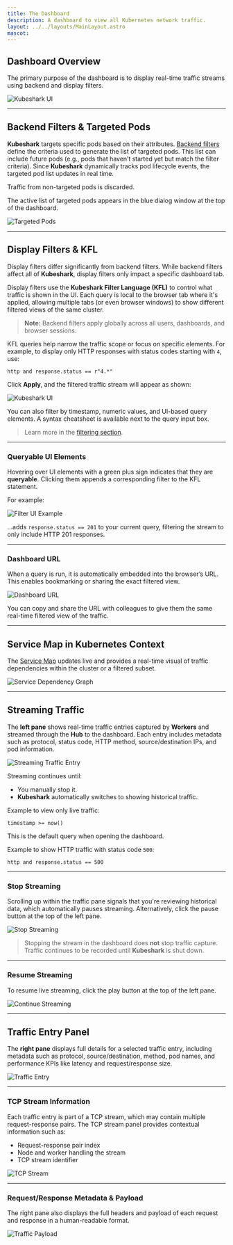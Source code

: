 ```yaml
---
title: The Dashboard
description: A dashboard to view all Kubernetes network traffic.
layout: ../../layouts/MainLayout.astro
mascot:
---
```


## Dashboard Overview

The primary purpose of the dashboard is to display real-time traffic streams using backend and display filters.

![**Kubeshark** UI](/ui-full.png)

---

## Backend Filters & Targeted Pods

**Kubeshark** targets specific pods based on their attributes. [Backend filters](/en/pod_targeting) define the criteria used to generate the list of targeted pods. This list can include future pods (e.g., pods that haven’t started yet but match the filter criteria). Since **Kubeshark** dynamically tracks pod lifecycle events, the targeted pod list updates in real time.

Traffic from non-targeted pods is discarded.

The active list of targeted pods appears in the blue dialog window at the top of the dashboard.

![Targeted Pods](/targets.png)

---

## Display Filters & KFL

Display filters differ significantly from backend filters. While backend filters affect all of **Kubeshark**, display filters only impact a specific dashboard tab.

Display filters use the **Kubeshark Filter Language (KFL)** to control what traffic is shown in the UI. Each query is local to the browser tab where it's applied, allowing multiple tabs (or even browser windows) to show different filtered views of the same cluster.

> **Note:** Backend filters apply globally across all users, dashboards, and browser sessions.

KFL queries help narrow the traffic scope or focus on specific elements. For example, to display only HTTP responses with status codes starting with `4`, use:

```
http and response.status == r"4.*"
```

Click **Apply**, and the filtered traffic stream will appear as shown:

![Kubeshark UI](/ks-filter-applied.png)

You can also filter by timestamp, numeric values, and UI-based query elements. A syntax cheatsheet is available next to the query input box.

> Learn more in the [filtering section](/en/filtering).

---

### Queryable UI Elements

Hovering over UI elements with a green plus sign indicates that they are **queryable**. Clicking them appends a corresponding filter to the KFL statement.

For example:

![Filter UI Example](/filter-ui-example.png)

...adds `response.status == 201` to your current query, filtering the stream to only include HTTP 201 responses.

---

### Dashboard URL

When a query is run, it is automatically embedded into the browser’s URL. This enables bookmarking or sharing the exact filtered view.

![Dashboard URL](/web-ui-url.png)

You can copy and share the URL with colleagues to give them the same real-time filtered view of the traffic.

---

## Service Map in Kubernetes Context

The [Service Map](/en/service_map) updates live and provides a real-time visual of traffic dependencies within the cluster or a filtered subset.

![Service Dependency Graph](/new-service-map.png)

---

## Streaming Traffic

The **left pane** shows real-time traffic entries captured by **Workers** and streamed through the **Hub** to the dashboard. Each entry includes metadata such as protocol, status code, HTTP method, source/destination IPs, and pod information.

![Streaming Traffic Entry](/entry.png)

Streaming continues until:
- You manually stop it.
- **Kubeshark** automatically switches to showing historical traffic.

Example to view only live traffic:

```
timestamp >= now()
```

This is the default query when opening the dashboard.

Example to show HTTP traffic with status code `500`:

```
http and response.status == 500
```

---

### Stop Streaming

Scrolling up within the traffic pane signals that you're reviewing historical data, which automatically pauses streaming. Alternatively, click the pause button at the top of the left pane.

![Stop Streaming](/stop-streaming.png)

> Stopping the stream in the dashboard does **not** stop traffic capture. Traffic continues to be recorded until **Kubeshark** is shut down.

---

### Resume Streaming

To resume live streaming, click the play button at the top of the left pane.

![Continue Streaming](/play.png)

---

## Traffic Entry Panel

The **right pane** displays full details for a selected traffic entry, including metadata such as protocol, source/destination, method, pod names, and performance KPIs like latency and request/response size.

![Traffic Entry](/traffic-entry.png)

---

### TCP Stream Information

Each traffic entry is part of a TCP stream, which may contain multiple request-response pairs. The TCP stream panel provides contextual information such as:

- Request-response pair index  
- Node and worker handling the stream  
- TCP stream identifier  

![TCP Stream](/tcp-stream.png)

---

### Request/Response Metadata & Payload

The right pane also displays the full headers and payload of each request and response in a human-readable format.

![Traffic Payload](/traffic-payload.png)